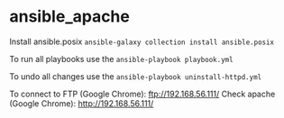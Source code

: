 # ansible_apache
Install ansible.posix ```ansible-galaxy collection install ansible.posix```

To run all playbooks use the ```ansible-playbook playbook.yml```

To undo all changes use the ```ansible-playbook uninstall-httpd.yml```

To connect to FTP (Google Chrome): ftp://192.168.56.111/
Check apache (Google Chrome): http://192.168.56.111/
